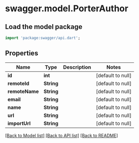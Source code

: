 # swagger.model.PorterAuthor

## Load the model package
```dart
import 'package:swagger/api.dart';
```

## Properties
Name | Type | Description | Notes
------------ | ------------- | ------------- | -------------
**id** | **int** |  | [default to null]
**remoteId** | **String** |  | [default to null]
**remoteName** | **String** |  | [default to null]
**email** | **String** |  | [default to null]
**name** | **String** |  | [default to null]
**url** | **String** |  | [default to null]
**importUrl** | **String** |  | [default to null]

[[Back to Model list]](../README.md#documentation-for-models) [[Back to API list]](../README.md#documentation-for-api-endpoints) [[Back to README]](../README.md)

